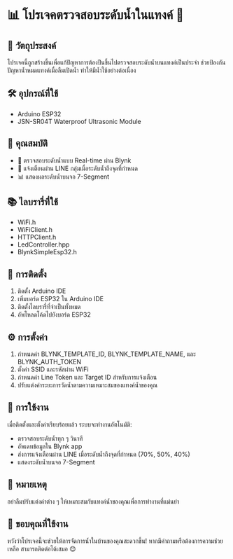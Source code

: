 # 📊 โปรเจคตรวจสอบระดับน้ำในแทงค์ 🚰

## 📌 วัตถุประสงค์
โปรเจคนี้ถูกสร้างขึ้นเพื่อแก้ปัญหาการต้องปีนขึ้นไปตรวจสอบระดับน้ำบนแทงค์เป็นประจำ ช่วยป้องกันปัญหาน้ำหมดแทงค์เมื่อลืมเปิดน้ำ ทำให้มีน้ำใช้อย่างต่อเนื่อง

## 🛠️ อุปกรณ์ที่ใช้
- Arduino ESP32
- JSN-SR04T Waterproof Ultrasonic Module

## 🌟 คุณสมบัติ
- 🔄 ตรวจสอบระดับน้ำแบบ Real-time ผ่าน Blynk
- 📱 แจ้งเตือนผ่าน LINE กลุ่มเมื่อระดับน้ำถึงจุดที่กำหนด
- 📊 แสดงผลระดับน้ำบนจอ 7-Segment

## 📚 ไลบรารี่ที่ใช้
- WiFi.h
- WiFiClient.h
- HTTPClient.h
- LedController.hpp
- BlynkSimpleEsp32.h

## 🔧 การติดตั้ง
1. ติดตั้ง Arduino IDE
2. เพิ่มบอร์ด ESP32 ใน Arduino IDE
3. ติดตั้งไลบรารี่ที่จำเป็นทั้งหมด
4. อัพโหลดโค้ดไปยังบอร์ด ESP32

## ⚙️ การตั้งค่า
1. กำหนดค่า BLYNK_TEMPLATE_ID, BLYNK_TEMPLATE_NAME, และ BLYNK_AUTH_TOKEN
2. ตั้งค่า SSID และรหัสผ่าน WiFi
3. กำหนดค่า Line Token และ Target ID สำหรับการแจ้งเตือน
4. ปรับแต่งค่าระยะการวัดน้ำตามความเหมาะสมของแทงค์น้ำของคุณ

## 🚀 การใช้งาน
เมื่อติดตั้งและตั้งค่าเรียบร้อยแล้ว ระบบจะทำงานอัตโนมัติ:
- ตรวจสอบระดับน้ำทุก ๆ วินาที
- อัพเดทข้อมูลใน Blynk app
- ส่งการแจ้งเตือนผ่าน LINE เมื่อระดับน้ำถึงจุดที่กำหนด (70%, 50%, 40%)
- แสดงระดับน้ำบนจอ 7-Segment

## 📝 หมายเหตุ
อย่าลืมปรับแต่งค่าต่าง ๆ ให้เหมาะสมกับแทงค์น้ำของคุณเพื่อการทำงานที่แม่นยำ

## 🙏 ขอบคุณที่ใช้งาน
หวังว่าโปรเจคนี้จะช่วยให้การจัดการน้ำในบ้านของคุณสะดวกขึ้น! หากมีคำถามหรือต้องการความช่วยเหลือ สามารถติดต่อได้เสมอ 😊